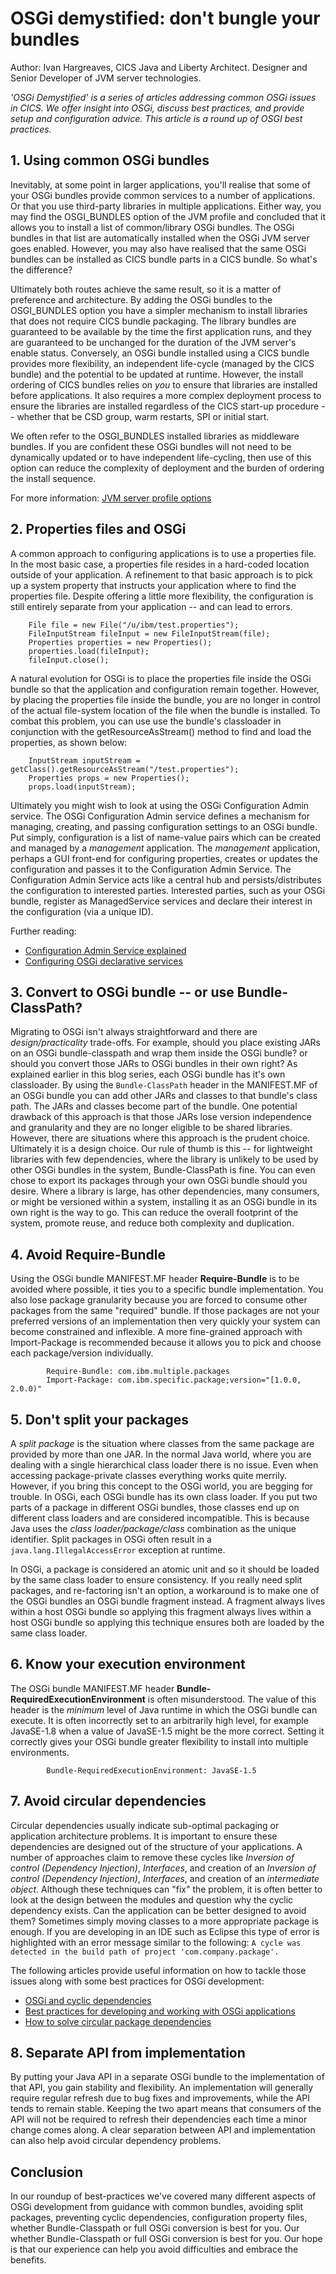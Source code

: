 
OSGi demystified: don't bungle your bundles  
============================================

Author: Ivan Hargreaves, CICS Java and Liberty Architect. Designer and Senior Developer of JVM
server technologies.


*'OSGi Demystified' is a series of articles addressing common OSGi
issues in CICS. We offer insight into OSGi, discuss best practices, and
provide setup and configuration advice. This article is a round up of OSGI best practices.*


## 1. Using common OSGi bundles

Inevitably, at some point in larger applications, you'll realise that
some of your OSGi bundles provide common services to a number of
applications. Or that you use third-party libraries in multiple
applications. Either way, you may find the OSGI_BUNDLES option of the
JVM profile and concluded that it allows you to install a list of
common/library OSGi bundles. The OSGi bundles in that list are
automatically installed when the OSGi JVM server goes enabled. However,
you may also have realised that the same OSGi bundles can be installed
as CICS bundle parts in a CICS bundle. So what's the difference?

Ultimately both routes achieve the same result, so it is a matter of
preference and architecture. By adding the OSGi bundles to the
OSGI_BUNDLES option you have a simpler mechanism to install libraries
that does not require CICS bundle packaging. The library bundles are
guaranteed to be available by the time the first application runs, and
they are guaranteed to be unchanged for the duration of the JVM server's
enable status. Conversely, an OSGi bundle installed using a CICS bundle
provides more flexibility, an independent life-cycle (managed by the
CICS bundle) and the potential to be updated at runtime. However, the
install ordering of CICS bundles relies on *you* to ensure that
libraries are installed before applications. It also requires a more
complex deployment process to ensure the libraries are installed
regardless of the CICS start-up procedure -- whether that be CSD group,
warm restarts, SPI or initial start.

We often refer to the OSGI_BUNDLES installed libraries as middleware
bundles. If you are confident these OSGi bundles will not need to be
dynamically updated or to have independent life-cycling, then use of
this option can reduce the complexity of deployment and the burden of
ordering the install sequence.

For more information: [JVM server profile
options](https://www.ibm.com/support/knowledgecenter/SSGMCP_5.4.0/configuring/java/dfha2_jvmprofile_server_options.html)

## 2. Properties files and OSGi

A common approach to configuring applications is to use a properties
file. In the most basic case, a properties file resides in a hard-coded
location outside of your application. A refinement to that basic
approach is to pick up a system property that instructs your application
where to find the properties file. Despite offering a little more
flexibility, the configuration is still entirely separate from your
application -- and can lead to errors.

```
    File file = new File("/u/ibm/test.properties");
    FileInputStream fileInput = new FileInputStream(file);
    Properties properties = new Properties();
    properties.load(fileInput);
    fileInput.close();
```

A natural evolution for OSGi is to place the properties file inside the
OSGi bundle so that the application and configuration remain together.
However, by placing the properties file inside the bundle, you are no
longer in control of the actual file-system location of the file when
the bundle is installed. To combat this problem, you can use use the
bundle's classloader in conjunction with the getResourceAsStream()
method to find and load the properties, as shown below:

```
    InputStream inputStream = getClass().getResourceAsStream("/test.properties");
    Properties props = new Properties();
    props.load(inputStream);
```

Ultimately you might wish to look at using the OSGi Configuration Admin
service. The OSGi Configuration Admin service defines a mechanism for
managing, creating, and passing configuration settings to an OSGi
bundle. Put simply, configuration is a list of name-value pairs which
can be created and managed by a *management* application. The
*management* application, perhaps a GUI front-end for configuring
properties, creates or updates the configuration and passes it to the
Configuration Admin Service. The Configuration Admin Service acts like a
central hub and persists/distributes the configuration to interested
parties. Interested parties, such as your OSGi bundle, register as
ManagedService services and declare their interest in the configuration
(via a unique ID).

Further reading:

-   [Configuration Admin Service
    explained](https://osgilook.wordpress.com/2009/03/22/configuration-admin-service-explained-the-managedservice-interface/)
-   [Configuring OSGi declarative
    services](http://blog.vogella.com/2016/09/26/configuring-osgi-declarative-services/)

## 3. Convert to OSGi bundle -- or use Bundle-ClassPath?

Migrating to OSGi isn't always straightforward and there are *design/practicality* trade-offs. For example, should you place existing JARs on an OSGi bundle-classpath and wrap them inside the OSGi bundle? or should you convert those JARs to OSGi bundles in their own right? As explained earlier in this blog series, each OSGi bundle has it's own classloader. By using the `Bundle-ClassPath` header in the MANIFEST.MF of an OSGi bundle you can add other JARs and classes to that bundle's class path. The JARs and classes become part of the bundle. One potential drawback of this approach is that those JARs lose version independence and granularity and they are no longer eligible to be shared libraries. However, there are situations where this approach is the prudent choice. Ultimately it is a design choice. Our rule of thumb is this -- for lightweight libraries with few dependencies, where the library is unlikely to be used by other OSGi bundles in the system, Bundle-ClassPath is fine. You can even chose to export its packages through your own OSGi bundle should you desire. Where a library is large, has other dependencies, many consumers, or might be versioned within a system, installing it as an OSGi bundle in its own right is the way to go. This can reduce the overall footprint of the system, promote reuse, and reduce both complexity and duplication.

##  4. Avoid Require-Bundle

Using the OSGi bundle MANIFEST.MF header **Require-Bundle** is to be avoided where possible, it ties you to a specific bundle implementation. You also lose package granularity because you are forced to consume other packages from the same "required" bundle. If those packages are not your preferred versions of an implementation then very quickly your system can become constrained and inflexible. A more fine-grained approach with Import-Package is recommended because it allows you to pick and choose each package/version individually.    

```
        Require-Bundle: com.ibm.multiple.packages        
        Import-Package: com.ibm.specific.package;version="[1.0.0, 2.0.0)"        
```
## 5. Don't split your packages

A *split package* is the situation where classes from the same package are provided by more than one JAR. In the normal Java world, where you are dealing with a single hierarchical class loader there is no issue. Even when accessing package-private classes everything works quite merrily. However, if you bring this concept to the OSGi world, you are begging for trouble. In OSGi, each OSGi bundle has its own class loader. If you put two parts of a package in different OSGi bundles, those classes end up on different class loaders and are considered incompatible. This is because Java uses the *class loader/package/class* combination as the unique identifier. Split packages in OSGi often result in a `java.lang.IllegalAccessError` exception at runtime.

In OSGi, a package is considered an atomic unit and so it should be loaded by the same class loader to ensure consistency. If you really need split packages, and re-factoring isn't an option, a workaround is to make one of the OSGi bundles an OSGi bundle fragment instead. A fragment always lives within a host OSGi bundle so applying this fragment always lives within a host OSGi bundle so applying this technique ensures both are loaded by the same class loader.        

## 6. Know your execution environment

The OSGi bundle MANIFEST.MF header **Bundle-RequiredExecutionEnvironment** is often misunderstood. The value of this header is the *minimum* level of Java runtime in which the OSGi bundle can execute. It is often incorrectly set to an arbitrarily high level, for example JavaSE-1.8 when a value of JavaSE-1.5 might be the more correct. Setting it correctly gives your OSGi bundle greater flexibility to install into multiple environments.        
```
        Bundle-RequiredExecutionEnvironment: JavaSE-1.5
```
## 7. Avoid circular dependencies

Circular dependencies usually indicate sub-optimal packaging or application architecture problems. It is important to ensure these dependencies are designed out of the structure of your applications. A number of approaches claim to remove these cycles like *Inversion of control (Dependency Injection)*, *Interfaces*, and creation of
an *Inversion of control (Dependency Injection)*, *Interfaces*, and creation of an *intermediate object*. Although these techniques can "fix" the problem, it is often better to look at the design between the modules and question why the cyclic dependency exists. Can the application can be better designed to avoid them? Sometimes simply moving classes to a more appropriate package is enough. If you are developing in an IDE such as Eclipse this type of error is highlighted with an error message similar to the following:
`A cycle was detected in the build path of project 'com.company.package'.`

The following articles provide useful information on how to tackle those issues along with some best practices for OSGi development:
  -   [OSGi and cyclic dependencies](https://baptiste-wicht.com/posts/2010/03/osgi-and-cyclic-dependencies.html)
  -   [Best practices for developing and working with OSGi applications](https://www.ibm.com/developerworks/websphere/techjournal/1007_charters/1007_charters.html%20)        
  -   [How to solve circular package dependencies](https://softwareengineering.stackexchange.com/questions/186921/how-to-solve-circular-package-dependencies)        

## 8. Separate API from implementation

By putting your Java API in a separate OSGi bundle to the implementation of that API, you gain stability and flexibility. An implementation will generally require regular refresh due to bug fixes and improvements, while the API tends to remain stable. Keeping the two apart means that consumers of the API will not be required to refresh their dependencies each time a minor change comes along. A clear separation between API and implementation can also help avoid circular dependency problems.

## Conclusion

In our roundup of best-practices we've covered many different aspects of OSGi development from guidance with common bundles, avoiding split packages, preventing cyclic dependencies, configuration property files, whether Bundle-Classpath or full OSGi conversion is best for you. Our whether Bundle-Classpath or full OSGi conversion is best for you. Our hope is that our experience can help you avoid difficulties and embrace the benefits.
  
